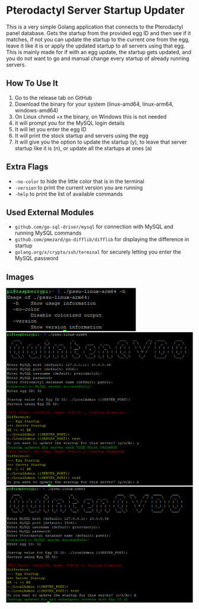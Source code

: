 # Pterodactyl Server Startup Updater

This is a very simple Golang application that connects to the Pterodactyl panel database. Gets the startup from the provided egg ID and then see if it matches, if not you can update the startup to the current one from the egg, leave it like it is or apply the updated startup to all servers using that egg. This is mainly made for if with an egg update, the startup gets updated, and you do not want to go and manual change every startup of already running servers.

## How To Use It
1. Go to the release tab on GitHub
2. Download the binary for your system (linux-amd64, linux-arm64, windows-amd64)
3. On Linux chmod +x the binary, on Windows this is not needed
4. it will prompt you for the MySQL login details
5. It will let you enter the egg ID
6. It will print the stock startup and servers using the egg
7. It will give you the option to update the startup (y), to leave that server startup like it is (n), or update all the startups at ones (a)

## Extra Flags
- `-no-color` to hide the little color that is in the terminal
- `-version` to print the current version you are running
- `-help` to print the list of available commands

## Used External Modules
- `github.com/go-sql-driver/mysql` for connection with MySQL and running MySQL commands
- `github.com/pmezard/go-difflib/difflib` for displaying the difference in startup
- `golang.org/x/crypto/ssh/terminal` for securely letting you enter the MySQL password

## Images

![](./img/img3.PNG)
![](./img/img1.PNG)
![](./img/img2.PNG)
